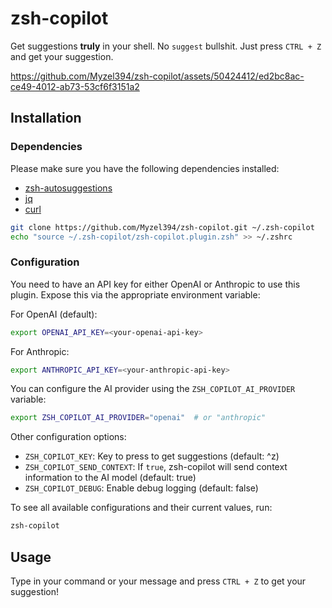 # zsh-copilot


Get suggestions **truly** in your shell. No `suggest` bullshit. Just press `CTRL + Z` and get your suggestion.

https://github.com/Myzel394/zsh-copilot/assets/50424412/ed2bc8ac-ce49-4012-ab73-53cf6f3151a2

## Installation

### Dependencies

Please make sure you have the following dependencies installed:

* [zsh-autosuggestions](https://github.com/zsh-users/zsh-autosuggestions)
* [jq](https://github.com/jqlang/jq)
* [curl](https://github.com/curl/curl)

```sh
git clone https://github.com/Myzel394/zsh-copilot.git ~/.zsh-copilot
echo "source ~/.zsh-copilot/zsh-copilot.plugin.zsh" >> ~/.zshrc
```

### Configuration

You need to have an API key for either OpenAI or Anthropic to use this plugin. Expose this via the appropriate environment variable:

For OpenAI (default):
```sh
export OPENAI_API_KEY=<your-openai-api-key>
```

For Anthropic:
```sh
export ANTHROPIC_API_KEY=<your-anthropic-api-key>
```

You can configure the AI provider using the `ZSH_COPILOT_AI_PROVIDER` variable:

```sh
export ZSH_COPILOT_AI_PROVIDER="openai"  # or "anthropic"
```

Other configuration options:

- `ZSH_COPILOT_KEY`: Key to press to get suggestions (default: ^z)
- `ZSH_COPILOT_SEND_CONTEXT`: If `true`, zsh-copilot will send context information to the AI model (default: true)
- `ZSH_COPILOT_DEBUG`: Enable debug logging (default: false)

To see all available configurations and their current values, run:

```sh
zsh-copilot
```

## Usage

Type in your command or your message and press `CTRL + Z` to get your suggestion!

